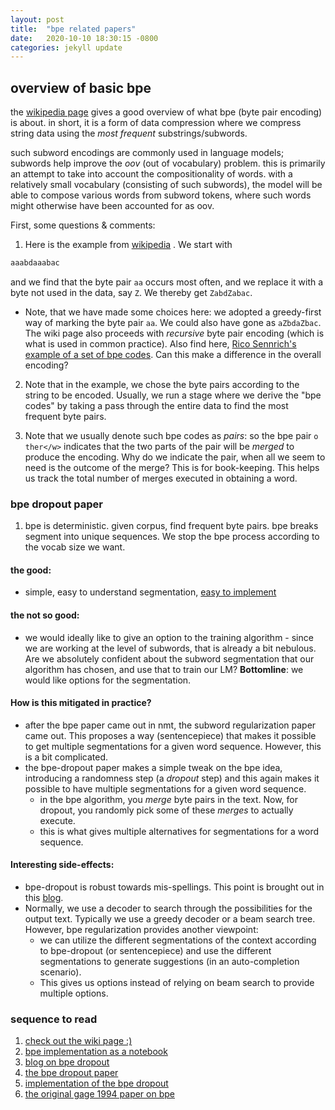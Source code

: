 ```yaml
---
layout: post
title:  "bpe related papers"
date:   2020-10-10 18:30:15 -0800
categories: jekyll update
---
```



## overview of basic bpe
the [wikipedia page](https://en.wikipedia.org/wiki/Byte_pair_encoding) gives a good
overview of what bpe (byte pair encoding) is about. in short, it is a form of
data compression where we compress string data using the _most frequent_
substrings/subwords.

such subword encodings are commonly used in language models; subwords help improve
the _oov_ (out of vocabulary) problem. this is primarily an attempt to take into
account the compositionality of words.
with a relatively small vocabulary (consisting
of such subwords), the model will be able to compose various words from subword
tokens, where such words might otherwise have been accounted for as oov.

First, some questions & comments:

1. Here is the example from [wikipedia](https://en.wikipedia.org/wiki/Byte_pair_encoding) .
We start with
```python
aaabdaaabac
```
and we find that the byte pair `aa` occurs most often, and we replace it with a
byte not used in the data, say `Z`. We thereby get `ZabdZabac`.
  * Note, that we have made some choices here: we adopted a greedy-first way of marking the byte pair `aa`. We could also have gone as `aZbdaZbac`. The wiki page also proceeds with _recursive_ byte pair encoding (which is what is used in common practice). Also find here, [Rico Sennrich's example of a
  set of bpe codes](https://github.com/rsennrich/subword-nmt/blob/master/subword_nmt/tests/data/bpe.ref).
Can this make a difference in the overall encoding?

2. Note that in the example, we chose the byte pairs according to the string to
be encoded. Usually, we run a stage where we derive the "bpe codes" by taking a
pass through the entire data to find the most frequent byte pairs.

3. Note that we usually denote such bpe codes as _pairs_: so the bpe pair `o ther</w>`
indicates that the two parts of the pair will be _merged_ to produce the encoding.
Why do we indicate the pair, when all we seem to need is the outcome of the merge?
This is for book-keeping. This helps us track the total number of merges executed
in obtaining a word. 

### bpe dropout paper

1. bpe is deterministic. given corpus, find frequent byte pairs. bpe breaks segment into
unique sequences. We stop the bpe process according to the vocab size we want.

#### the good:
* simple, easy to understand segmentation, [easy to implement](http://ethen8181.github.io/machine-learning/deep_learning/subword/bpe.html)

#### the not so good:
* we would ideally like to give an option to the training algorithm - since we are working
at the level of subwords, that is already a bit nebulous. Are we absolutely confident about
the subword segmentation that our algorithm has chosen, and use that to train our LM?
**Bottomline**: we would like options for the segmentation.

#### How is this mitigated in practice?
* after the bpe paper came out in nmt, the subword regularization paper came out.
This proposes a way (sentencepiece) that makes it possible to get multiple segmentations
for a given word sequence.
However, this is a bit complicated.
* the bpe-dropout paper makes a simple tweak on the bpe idea, introducing a randomness
step (a _dropout_ step) and this again makes it possible to have multiple segmentations
for a given word sequence.
  * in the bpe algorithm, you _merge_ byte pairs in the text. Now, for dropout, you randomly
  pick some of these _merges_ to actually execute.
  * this is what gives multiple alternatives for segmentations for a word sequence.

#### Interesting side-effects:
* bpe-dropout is robust towards mis-spellings. This point is brought out in this [blog](https://jlibovicky.github.io/2019/11/07/MT-Weekly-BPE-dropout.html).
* Normally, we use a decoder to search through the possibilities for the output text.
Typically we use a greedy decoder or a beam search tree. However, bpe regularization provides another viewpoint:
  * we can utilize the different segmentations of the context according to bpe-dropout (or sentencepiece)
  and use the different segmentations to generate suggestions (in an auto-completion scenario).
  * This gives us options instead of relying on beam search to provide multiple options.

### sequence to read
1. [check out the wiki page :)](https://en.wikipedia.org/wiki/Byte_pair_encoding)
2. [bpe implementation as a notebook](http://ethen8181.github.io/machine-learning/deep_learning/subword/bpe.html)
3. [blog on bpe dropout](https://jlibovicky.github.io/2019/11/07/MT-Weekly-BPE-dropout.html)
4. [the bpe dropout paper](https://www.groundai.com/project/bpe-dropout-simple-and-effective-subword-regularization/1#S4.T1)
5. [implementation of the bpe dropout](https://github.com/rsennrich/subword-nmt/blob/master/subword_nmt/apply_bpe.py)
6. [the original gage 1994 paper on bpe](https://www.derczynski.com/papers/archive/BPE_Gage.pdf)
